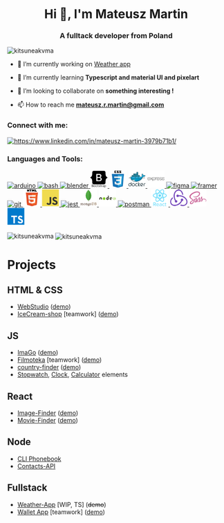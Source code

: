 <h1 align="center">Hi 👋, I'm Mateusz Martin</h1>
<h3 align="center">A fulltack developer from Poland</h3>

<p align="left"> <img src="https://komarev.com/ghpvc/?username=kitsuneakvma&label=Profile%20views&color=0e75b6&style=flat" alt="kitsuneakvma" /> </p>



- 🔭 I’m currently working on [Weather app](https://github.com/KitsuneAkvma/Weather-App)

- 🌱 I’m currently learning **Typescript and material UI and pixelart**

- 👯 I’m looking to collaborate on **something interesting !**

- 📫 How to reach me **mateusz.r.martin@gmail.com**

<h3 align="left">Connect with me:</h3>
<p align="left">
<a href="https://linkedin.com/in/https://www.linkedin.com/in/mateusz-martin-3979b71b1/" target="blank"><img align="center" src="https://raw.githubusercontent.com/rahuldkjain/github-profile-readme-generator/master/src/images/icons/Social/linked-in-alt.svg" alt="https://www.linkedin.com/in/mateusz-martin-3979b71b1/" height="30" width="40" /></a>
</p>

<h3 align="left">Languages and Tools:</h3>
<p align="left"> <a href="https://www.arduino.cc/" target="_blank" rel="noreferrer"> <img src="https://cdn.worldvectorlogo.com/logos/arduino-1.svg" alt="arduino" width="40" height="40"/> </a> <a href="https://www.gnu.org/software/bash/" target="_blank" rel="noreferrer"> <img src="https://www.vectorlogo.zone/logos/gnu_bash/gnu_bash-icon.svg" alt="bash" width="40" height="40"/> </a> <a href="https://www.blender.org/" target="_blank" rel="noreferrer"> <img src="https://download.blender.org/branding/community/blender_community_badge_white.svg" alt="blender" width="40" height="40"/> </a> <a href="https://getbootstrap.com" target="_blank" rel="noreferrer"> <img src="https://raw.githubusercontent.com/devicons/devicon/master/icons/bootstrap/bootstrap-plain-wordmark.svg" alt="bootstrap" width="40" height="40"/> </a> <a href="https://www.w3schools.com/css/" target="_blank" rel="noreferrer"> <img src="https://raw.githubusercontent.com/devicons/devicon/master/icons/css3/css3-original-wordmark.svg" alt="css3" width="40" height="40"/> </a> <a href="https://www.docker.com/" target="_blank" rel="noreferrer"> <img src="https://raw.githubusercontent.com/devicons/devicon/master/icons/docker/docker-original-wordmark.svg" alt="docker" width="40" height="40"/> </a> <a href="https://expressjs.com" target="_blank" rel="noreferrer"> <img src="https://raw.githubusercontent.com/devicons/devicon/master/icons/express/express-original-wordmark.svg" alt="express" width="40" height="40"/> </a> <a href="https://www.figma.com/" target="_blank" rel="noreferrer"> <img src="https://www.vectorlogo.zone/logos/figma/figma-icon.svg" alt="figma" width="40" height="40"/> </a> <a href="https://www.framer.com/" target="_blank" rel="noreferrer"> <img src="https://www.vectorlogo.zone/logos/framer/framer-icon.svg" alt="framer" width="40" height="40"/> </a> <a href="https://git-scm.com/" target="_blank" rel="noreferrer"> <img src="https://www.vectorlogo.zone/logos/git-scm/git-scm-icon.svg" alt="git" width="40" height="40"/> </a> <a href="https://www.w3.org/html/" target="_blank" rel="noreferrer"> <img src="https://raw.githubusercontent.com/devicons/devicon/master/icons/html5/html5-original-wordmark.svg" alt="html5" width="40" height="40"/> </a> <a href="https://developer.mozilla.org/en-US/docs/Web/JavaScript" target="_blank" rel="noreferrer"> <img src="https://raw.githubusercontent.com/devicons/devicon/master/icons/javascript/javascript-original.svg" alt="javascript" width="40" height="40"/> </a> <a href="https://jestjs.io" target="_blank" rel="noreferrer"> <img src="https://www.vectorlogo.zone/logos/jestjsio/jestjsio-icon.svg" alt="jest" width="40" height="40"/> </a> <a href="https://www.mongodb.com/" target="_blank" rel="noreferrer"> <img src="https://raw.githubusercontent.com/devicons/devicon/master/icons/mongodb/mongodb-original-wordmark.svg" alt="mongodb" width="40" height="40"/> </a> <a href="https://nodejs.org" target="_blank" rel="noreferrer"> <img src="https://raw.githubusercontent.com/devicons/devicon/master/icons/nodejs/nodejs-original-wordmark.svg" alt="nodejs" width="40" height="40"/> </a> <a href="https://postman.com" target="_blank" rel="noreferrer"> <img src="https://www.vectorlogo.zone/logos/getpostman/getpostman-icon.svg" alt="postman" width="40" height="40"/> </a> <a href="https://reactjs.org/" target="_blank" rel="noreferrer"> <img src="https://raw.githubusercontent.com/devicons/devicon/master/icons/react/react-original-wordmark.svg" alt="react" width="40" height="40"/> </a> <a href="https://redux.js.org" target="_blank" rel="noreferrer"> <img src="https://raw.githubusercontent.com/devicons/devicon/master/icons/redux/redux-original.svg" alt="redux" width="40" height="40"/> </a> <a href="https://sass-lang.com" target="_blank" rel="noreferrer"> <img src="https://raw.githubusercontent.com/devicons/devicon/master/icons/sass/sass-original.svg" alt="sass" width="40" height="40"/> </a> <a href="https://www.typescriptlang.org/" target="_blank" rel="noreferrer"> <img src="https://raw.githubusercontent.com/devicons/devicon/master/icons/typescript/typescript-original.svg" alt="typescript" width="40" height="40"/> </a> </p>

<p><img align="left" src="https://github-readme-stats.vercel.app/api/top-langs?username=kitsuneakvma&show_icons=true&theme=tokyonight&locale=en&layout=compact" alt="kitsuneakvma" /></p>

<p>&nbsp;<img align="center" src="https://github-readme-stats.vercel.app/api?username=kitsuneakvma&show_icons=true&theme=tokyonight&locale=en" alt="kitsuneakvma" /></p>

# Projects 
## HTML & CSS
- [WebStudio](https://github.com/KitsuneAkvma/WebStudio) ([demo](https://kitsuneakvma.github.io/WebStudio/))
- [IceCream-shop](https://github.com/KitsuneAkvma/IceCream-shop) [teamwork] ([demo](https://kitsuneakvma.github.io/IceCream-shop/))
## JS
- [ImaGo](https://github.com/KitsuneAkvma/ImaGo) ([demo](https://kitsuneakvma.github.io/ImaGo/))
- [Filmoteka](https://github.com/KitsuneAkvma/Filmoteka) [teamwork] ([demo](https://kitsuneakvma.github.io/Filmoteka/))
- [country-finder](https://github.com/KitsuneAkvma/country-finder) ([demo](https://github.com/KitsuneAkvma/country-finder))
- [Stopwatch](https://github.com/KitsuneAkvma/Vanilla-JS-1-Stopwatch), [Clock](https://github.com/KitsuneAkvma/Vanilla-JS-2-Clock), [Calculator](https://github.com/KitsuneAkvma/Vanilla-JS-3-Calculator) elements
## React
- [Image-Finder](https://github.com/KitsuneAkvma/Image-Finder) ([demo](https://kitsuneakvma.github.io/Image-Finder/))
- [Movie-Finder](https://github.com/KitsuneAkvma/Movie-Finder) ([demo](https://kitsuneakvma.github.io/Movie-Finder/))
## Node
- [CLI Phonebook](https://github.com/KitsuneAkvma/CLI-Phonebook) 
- [Contacts-API ](https://github.com/KitsuneAkvma/Contacts-API)
## Fullstack
- [Weather-App](https://github.com/KitsuneAkvma/Weather-App) [WIP, TS] (~~demo~~)
- [Wallet App](https://github.com/KitsuneAkvma/wallet) [teamwork] ([demo](https://wallet-app-g3.netlify.app/))














